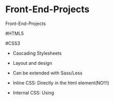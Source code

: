 # Front-End-Projects
Front-End-Projects

#HTML5


#CSS3

- Cascading Stylesheets
- Layout and design
- Can be extended with Sass/Less

- Inline  CSS: Directly in the html element(NO!!!)
- Internal CSS: Using <style> tags within a single document
- External CSS: Linking an external .css file
  
- CSS Selectors : 
   - a { background-color: yellow; }
   - { === declaration start
   - a === selector
   - background-color === property
   - yellow === value
   - ; === declaration separator
   - } === declaration end
   - with this way will aplly this style in all links everywhere if you want to target a cerain link you could use a class or an id

 - Colors in CSS
    - Color Names
    - HTML5 Color names
    - Hexadecimal
    - RGB
  
    - body {
        color:red;
        background:coral
      }
  
    - h1 {
        color:#00ff00;
      }
  
    - p {
        color: rgb(0,0,255)
      }
  
  - Box Model
  
    - ![Στιγμιότυπο οθόνης (26)](https://user-images.githubusercontent.com/22882822/207412010-aecfec99-f17c-437d-8e4f-b2db135c88b6.png)
  
    - Margin Padding
    
      - p {
            margin-top:5px;
            margin-bottom:5px;
            margin-right:10px;
            margin-left:10px;
        }
      - p {
            margin:5px 10px 5px 10px
        }
      - p {
            margin:5px 10px;
        }
        
    - Positioning in CSS
      - Static
      - Relative
      - Absolute
      - Fixed
      - Initial
      - Inherit
  
  
  
  
  
  
  
  
  
  
  
  
  
  
  
  
  
  
  
  
  
  
  
  
  
  
  
  
  
  
  
  
  
  
  
  
  
  
  
  
  
  
  
  
  # Redux Typescript Udemy
  
  - Local State : 
        - State that belongs to a single component
        - E.g listening to user input in an input field; toggling a "show more" details field
        - Should be managed component-inernal with useState() / useReducer()
  
  - Cross Component State :
        - State that affects multiple components
        - E.g open/close state of a modal overlay
        - Requires "prop chains" / "prop drilling"
  
  - App-Wide State
        - State that affects the entire app (most / all components)
        - E.g user authentication status

  - What is "Redux"?
    - A state management for cross-component or app-wide state
  
  - Core Redux Concepts 
    - Central Data (State) Store
    - Component set up subscriptions to Data Store, get a slice of redux store and use it
    - Reducer Function Mutates(=changes) the store data
    - Component dispatch actions or trigger certain actions 
    - Action is a typescript object which descibes the kind of operation the reducer should perform
    - Actions forwarded to the reducer 
    - Reducer update the state in data store
    - Data Store updated subsciping components notified

